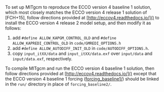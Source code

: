 
To set up MITgcm to reproduce the ECCO version 4 baseline 1 solution, which most closely matches the ECCO version 4 release 1 solution of [FCH+15], follow directions provided at [http://eccov4.readthedocs.io/]() to install the ECCO version 4 release 2 model setup, and then modify it as follows:

1. add ``#define ALLOW_KAPGM_CONTROL_OLD`` and ``#define ALLOW_KAPREDI_CONTROL_OLD`` in ``code/GMREDI_OPTIONS.h``
2. add ``#define ALLOW_AUTODIFF_INIT_OLD`` in ``code/AUTODIFF_OPTIONS.h``.
3. copy ``input_itXX/data`` and ``input_itXX/data.exf`` over ``input/data`` and ``input/data.exf``, respectively.

To compile MITgcm and run the ECCO version 4 baseline 1 solution, then follow directions provided at [http://eccov4.readthedocs.io/]() except that the ECCO version 4 baseline 1 forcing ([forcing_baseline1/](<ftp://mit.ecco-group.org/ecco_for_las/version_4/release1/forcing_baseline1/>)) should be linked in the `run/` directory in place of `forcing_baseline2/`.



